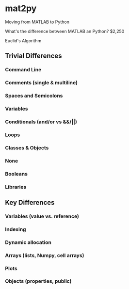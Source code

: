# mat2py
Moving from MATLAB to Python

What's the difference between MATLAB an Python?
$2,250

Euclid's Algorithm


## Trivial Differences

### Command Line
### Comments (single & multiline)
### Spaces and Semicolons
### Variables
### Conditionals (and/or vs &&/||)
### Loops
### Classes & Objects
### None
### Booleans
### Libraries

## Key Differences

### Variables (value vs. reference)
### Indexing
### Dynamic allocation
### Arrays (lists, Numpy, cell arrays)
### Plots
### Objects (properties, public)
